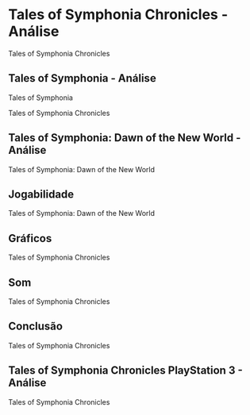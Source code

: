 ---
---

# Tales of Symphonia Chronicles - Análise

Tales of Symphonia Chronicles

## Tales of Symphonia - Análise

Tales of Symphonia

Tales of Symphonia Chronicles

## Tales of Symphonia: Dawn of the New World - Análise

Tales of Symphonia: Dawn of the New World

## Jogabilidade

Tales of Symphonia: Dawn of the New World

## Gráficos

Tales of Symphonia Chronicles

## Som

Tales of Symphonia Chronicles

## Conclusão

Tales of Symphonia Chronicles

## Tales of Symphonia Chronicles PlayStation 3 - Análise

Tales of Symphonia Chronicles
